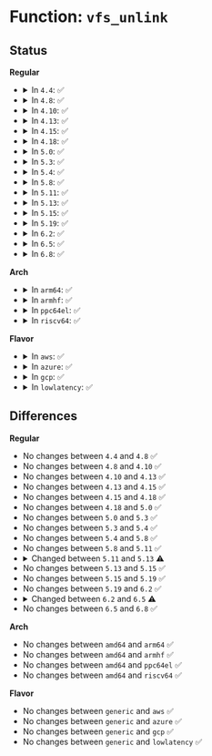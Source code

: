# Function: <code>vfs_unlink</code>

## Status
<b>Regular</b>
<ul>
<li>
<details>
<summary>In <code>4.4</code>: ✅</summary>

```c
int vfs_unlink(struct inode *dir, struct dentry *dentry, struct inode **delegated_inode);
```

**Collision:** Unique Global

**Inline:** No

**Transformation:** False

**Instances:**

```
In fs/namei.c (ffffffff812195b0)
Location: fs/namei.c:3793
Inline: False
Direct callers:
  - fs/namei.c:do_unlinkat
  - fs/ecryptfs/inode.c:ecryptfs_do_unlink
  - fs/ecryptfs/inode.c:ecryptfs_create
  - ipc/mqueue.c:SyS_mq_unlink
  - drivers/base/devtmpfs.c:handle_remove
```
**Symbols:**

```
ffffffff812195b0-ffffffff81219745: vfs_unlink (STB_GLOBAL)
```
</details>
</li>
<li>
<details>
<summary>In <code>4.8</code>: ✅</summary>

```c
int vfs_unlink(struct inode *dir, struct dentry *dentry, struct inode **delegated_inode);
```

**Collision:** Unique Global

**Inline:** No

**Transformation:** False

**Instances:**

```
In fs/namei.c (ffffffff81240470)
Location: fs/namei.c:3936
Inline: False
Direct callers:
  - fs/namei.c:do_unlinkat
  - fs/ecryptfs/inode.c:ecryptfs_create
  - fs/ecryptfs/inode.c:ecryptfs_do_unlink
  - ipc/mqueue.c:SyS_mq_unlink
  - drivers/base/devtmpfs.c:handle_remove
```
**Symbols:**

```
ffffffff81240470-ffffffff81240607: vfs_unlink (STB_GLOBAL)
```
</details>
</li>
<li>
<details>
<summary>In <code>4.10</code>: ✅</summary>

```c
int vfs_unlink(struct inode *dir, struct dentry *dentry, struct inode **delegated_inode);
```

**Collision:** Unique Global

**Inline:** No

**Transformation:** False

**Instances:**

```
In fs/namei.c (ffffffff81253d80)
Location: fs/namei.c:3893
Inline: False
Direct callers:
  - fs/namei.c:do_unlinkat
  - fs/ecryptfs/inode.c:ecryptfs_create
  - fs/ecryptfs/inode.c:ecryptfs_do_unlink
  - ipc/mqueue.c:SyS_mq_unlink
  - drivers/base/devtmpfs.c:handle_remove
```
**Symbols:**

```
ffffffff81253d80-ffffffff81253f17: vfs_unlink (STB_GLOBAL)
```
</details>
</li>
<li>
<details>
<summary>In <code>4.13</code>: ✅</summary>

```c
int vfs_unlink(struct inode *dir, struct dentry *dentry, struct inode **delegated_inode);
```

**Collision:** Unique Global

**Inline:** No

**Transformation:** False

**Instances:**

```
In fs/namei.c (ffffffff8125e5d0)
Location: fs/namei.c:3958
Inline: False
Direct callers:
  - fs/namei.c:do_unlinkat
  - fs/ecryptfs/inode.c:ecryptfs_create
  - fs/ecryptfs/inode.c:ecryptfs_do_unlink
  - ipc/mqueue.c:SyS_mq_unlink
  - drivers/base/devtmpfs.c:handle_remove
```
**Symbols:**

```
ffffffff8125e5d0-ffffffff8125e787: vfs_unlink (STB_GLOBAL)
```
</details>
</li>
<li>
<details>
<summary>In <code>4.15</code>: ✅</summary>

```c
int vfs_unlink(struct inode *dir, struct dentry *dentry, struct inode **delegated_inode);
```

**Collision:** Unique Global

**Inline:** No

**Transformation:** False

**Instances:**

```
In fs/namei.c (ffffffff81281ca0)
Location: fs/namei.c:3956
Inline: False
Direct callers:
  - fs/namei.c:do_unlinkat
  - fs/ecryptfs/inode.c:ecryptfs_create
  - fs/ecryptfs/inode.c:ecryptfs_do_unlink
  - ipc/mqueue.c:SyS_mq_unlink
  - drivers/base/devtmpfs.c:handle_remove
```
**Symbols:**

```
ffffffff81281ca0-ffffffff81281e60: vfs_unlink (STB_GLOBAL)
```
</details>
</li>
<li>
<details>
<summary>In <code>4.18</code>: ✅</summary>

```c
int vfs_unlink(struct inode *dir, struct dentry *dentry, struct inode **delegated_inode);
```

**Collision:** Unique Global

**Inline:** No

**Transformation:** False

**Instances:**

```
In fs/namei.c (ffffffff812a8dc0)
Location: fs/namei.c:3990
Inline: False
Direct callers:
  - fs/namei.c:do_unlinkat
  - fs/ecryptfs/inode.c:ecryptfs_create
  - fs/ecryptfs/inode.c:ecryptfs_do_unlink
  - ipc/mqueue.c:__ia32_sys_mq_unlink
  - ipc/mqueue.c:__x64_sys_mq_unlink
  - drivers/base/devtmpfs.c:handle_remove
```
**Symbols:**

```
ffffffff812a8dc0-ffffffff812a8f81: vfs_unlink (STB_GLOBAL)
```
</details>
</li>
<li>
<details>
<summary>In <code>5.0</code>: ✅</summary>

```c
int vfs_unlink(struct inode *dir, struct dentry *dentry, struct inode **delegated_inode);
```

**Collision:** Unique Global

**Inline:** No

**Transformation:** False

**Instances:**

```
In fs/namei.c (ffffffff812bdd00)
Location: fs/namei.c:3979
Inline: False
Direct callers:
  - fs/namei.c:do_unlinkat
  - fs/ecryptfs/inode.c:ecryptfs_create
  - fs/ecryptfs/inode.c:ecryptfs_do_unlink
  - ipc/mqueue.c:__ia32_sys_mq_unlink
  - ipc/mqueue.c:__x64_sys_mq_unlink
  - drivers/base/devtmpfs.c:handle_remove
```
**Symbols:**

```
ffffffff812bdd00-ffffffff812bdec1: vfs_unlink (STB_GLOBAL)
```
</details>
</li>
<li>
<details>
<summary>In <code>5.3</code>: ✅</summary>

```c
int vfs_unlink(struct inode *dir, struct dentry *dentry, struct inode **delegated_inode);
```

**Collision:** Unique Global

**Inline:** No

**Transformation:** False

**Instances:**

```
In fs/namei.c (ffffffff812da7a0)
Location: fs/namei.c:3979
Inline: False
Direct callers:
  - fs/namei.c:do_unlinkat
  - fs/ecryptfs/inode.c:ecryptfs_create
  - fs/ecryptfs/inode.c:ecryptfs_do_unlink
  - ipc/mqueue.c:__ia32_sys_mq_unlink
  - ipc/mqueue.c:__x64_sys_mq_unlink
  - drivers/base/devtmpfs.c:handle_remove
```
**Symbols:**

```
ffffffff812da7a0-ffffffff812da991: vfs_unlink (STB_GLOBAL)
```
</details>
</li>
<li>
<details>
<summary>In <code>5.4</code>: ✅</summary>

```c
int vfs_unlink(struct inode *dir, struct dentry *dentry, struct inode **delegated_inode);
```

**Collision:** Unique Global

**Inline:** No

**Transformation:** False

**Instances:**

```
In fs/namei.c (ffffffff812ec2b0)
Location: fs/namei.c:3974
Inline: False
Direct callers:
  - fs/namei.c:do_unlinkat
  - fs/ecryptfs/inode.c:ecryptfs_create
  - fs/ecryptfs/inode.c:ecryptfs_do_unlink
  - ipc/mqueue.c:__ia32_sys_mq_unlink
  - ipc/mqueue.c:__x64_sys_mq_unlink
  - drivers/base/devtmpfs.c:handle_remove
```
**Symbols:**

```
ffffffff812ec2b0-ffffffff812ec4a1: vfs_unlink (STB_GLOBAL)
```
</details>
</li>
<li>
<details>
<summary>In <code>5.8</code>: ✅</summary>

```c
int vfs_unlink(struct inode *dir, struct dentry *dentry, struct inode **delegated_inode);
```

**Collision:** Unique Global

**Inline:** No

**Transformation:** False

**Instances:**

```
In fs/namei.c (ffffffff81325900)
Location: fs/namei.c:3805
Inline: False
Direct callers:
  - fs/namei.c:do_unlinkat
  - fs/ecryptfs/inode.c:ecryptfs_do_unlink
  - ipc/mqueue.c:__do_sys_mq_unlink
  - drivers/base/devtmpfs.c:handle_remove
```
**Symbols:**

```
ffffffff81325900-ffffffff81325b1c: vfs_unlink (STB_GLOBAL)
```
</details>
</li>
<li>
<details>
<summary>In <code>5.11</code>: ✅</summary>

```c
int vfs_unlink(struct inode *dir, struct dentry *dentry, struct inode **delegated_inode);
```

**Collision:** Unique Global

**Inline:** No

**Transformation:** False

**Instances:**

```
In fs/namei.c (ffffffff8132f940)
Location: fs/namei.c:3806
Inline: False
Direct callers:
  - fs/namei.c:do_unlinkat
  - fs/ecryptfs/inode.c:ecryptfs_do_unlink
  - ipc/mqueue.c:__do_sys_mq_unlink
  - drivers/base/devtmpfs.c:handle_remove
```
**Symbols:**

```
ffffffff8132f940-ffffffff8132fb39: vfs_unlink (STB_GLOBAL)
```
</details>
</li>
<li>
<details>
<summary>In <code>5.13</code>: ✅</summary>

```c
int vfs_unlink(struct user_namespace *mnt_userns, struct inode *dir, struct dentry *dentry, struct inode **delegated_inode);
```

**Collision:** Unique Global

**Inline:** No

**Transformation:** False

**Instances:**

```
In fs/namei.c (ffffffff813356a0)
Location: fs/namei.c:4004
Inline: False
Direct callers:
  - fs/namei.c:do_unlinkat
  - fs/ecryptfs/inode.c:ecryptfs_create
  - fs/ecryptfs/inode.c:ecryptfs_do_unlink
  - ipc/mqueue.c:__do_sys_mq_unlink
  - drivers/base/devtmpfs.c:handle_remove
```
**Symbols:**

```
ffffffff813356a0-ffffffff81335899: vfs_unlink (STB_GLOBAL)
```
</details>
</li>
<li>
<details>
<summary>In <code>5.15</code>: ✅</summary>

```c
int vfs_unlink(struct user_namespace *mnt_userns, struct inode *dir, struct dentry *dentry, struct inode **delegated_inode);
```

**Collision:** Unique Global

**Inline:** No

**Transformation:** False

**Instances:**

```
In fs/namei.c (ffffffff81385e80)
Location: fs/namei.c:4078
Inline: False
Direct callers:
  - fs/namei.c:do_unlinkat
  - fs/ecryptfs/inode.c:ecryptfs_create
  - fs/ecryptfs/inode.c:ecryptfs_do_unlink
  - ipc/mqueue.c:__do_sys_mq_unlink
  - drivers/base/devtmpfs.c:handle_remove
  - net/unix/af_unix.c:unix_bind_bsd
```
**Symbols:**

```
ffffffff81385e80-ffffffff81386108: vfs_unlink (STB_GLOBAL)
```
</details>
</li>
<li>
<details>
<summary>In <code>5.19</code>: ✅</summary>

```c
int vfs_unlink(struct user_namespace *mnt_userns, struct inode *dir, struct dentry *dentry, struct inode **delegated_inode);
```

**Collision:** Unique Global

**Inline:** No

**Transformation:** False

**Instances:**

```
In fs/namei.c (ffffffff81403900)
Location: fs/namei.c:4173
Inline: False
Direct callers:
  - fs/namei.c:do_unlinkat
  - fs/ecryptfs/inode.c:ecryptfs_create
  - fs/ecryptfs/inode.c:ecryptfs_do_unlink
  - ipc/mqueue.c:__do_sys_mq_unlink
  - drivers/base/devtmpfs.c:handle_remove
  - net/unix/af_unix.c:unix_bind_bsd
```
**Symbols:**

```
ffffffff81403900-ffffffff81403bd5: vfs_unlink (STB_GLOBAL)
```
</details>
</li>
<li>
<details>
<summary>In <code>6.2</code>: ✅</summary>

```c
int vfs_unlink(struct user_namespace *mnt_userns, struct inode *dir, struct dentry *dentry, struct inode **delegated_inode);
```

**Collision:** Unique Global

**Inline:** No

**Transformation:** False

**Instances:**

```
In fs/namei.c (ffffffff8148dd50)
Location: fs/namei.c:4229
Inline: False
Direct callers:
  - fs/namei.c:do_unlinkat
  - fs/ecryptfs/inode.c:ecryptfs_create
  - fs/ecryptfs/inode.c:ecryptfs_do_unlink
  - ipc/mqueue.c:__do_sys_mq_unlink
  - drivers/base/devtmpfs.c:handle_remove
  - net/unix/af_unix.c:unix_bind_bsd
```
**Symbols:**

```
ffffffff8148dd50-ffffffff8148e025: vfs_unlink (STB_GLOBAL)
```
</details>
</li>
<li>
<details>
<summary>In <code>6.5</code>: ✅</summary>

```c
int vfs_unlink(struct mnt_idmap *idmap, struct inode *dir, struct dentry *dentry, struct inode **delegated_inode);
```

**Collision:** Unique Global

**Inline:** No

**Transformation:** False

**Instances:**

```
In fs/namei.c (ffffffff814c23b0)
Location: fs/namei.c:4306
Inline: False
Direct callers:
  - fs/namei.c:do_unlinkat
  - fs/ecryptfs/inode.c:ecryptfs_create
  - fs/ecryptfs/inode.c:ecryptfs_do_unlink
  - ipc/mqueue.c:__do_sys_mq_unlink
  - drivers/base/devtmpfs.c:handle_remove
  - net/unix/af_unix.c:unix_bind_bsd
```
**Symbols:**

```
ffffffff814c23b0-ffffffff814c2685: vfs_unlink (STB_GLOBAL)
```
</details>
</li>
<li>
<details>
<summary>In <code>6.8</code>: ✅</summary>

```c
int vfs_unlink(struct mnt_idmap *idmap, struct inode *dir, struct dentry *dentry, struct inode **delegated_inode);
```

**Collision:** Unique Global

**Inline:** No

**Transformation:** False

**Instances:**

```
In fs/namei.c (ffffffff814f4870)
Location: fs/namei.c:4315
Inline: False
Direct callers:
  - fs/namei.c:do_unlinkat
  - fs/ecryptfs/inode.c:ecryptfs_create
  - fs/ecryptfs/inode.c:ecryptfs_do_unlink
  - ipc/mqueue.c:__do_sys_mq_unlink
  - drivers/base/devtmpfs.c:handle_remove
  - net/unix/af_unix.c:unix_bind_bsd
```
**Symbols:**

```
ffffffff814f4870-ffffffff814f4b45: vfs_unlink (STB_GLOBAL)
```
</details>
</li>
</ul>
<b>Arch</b>
<ul>
<li>
<details>
<summary>In <code>arm64</code>: ✅</summary>

```c
int vfs_unlink(struct inode *dir, struct dentry *dentry, struct inode **delegated_inode);
```

**Collision:** Unique Global

**Inline:** No

**Transformation:** False

**Instances:**

```
In fs/namei.c (ffff800010395a68)
Location: fs/namei.c:3974
Inline: False
Direct callers:
  - fs/namei.c:do_unlinkat
  - fs/ecryptfs/inode.c:ecryptfs_create
  - fs/ecryptfs/inode.c:ecryptfs_do_unlink
  - ipc/mqueue.c:__arm64_sys_mq_unlink
  - drivers/base/devtmpfs.c:handle_remove
```
**Symbols:**

```
ffff800010395a68-ffff800010395cc4: vfs_unlink (STB_GLOBAL)
```
</details>
</li>
<li>
<details>
<summary>In <code>armhf</code>: ✅</summary>

```c
int vfs_unlink(struct inode *dir, struct dentry *dentry, struct inode **delegated_inode);
```

**Collision:** Unique Global

**Inline:** No

**Transformation:** False

**Instances:**

```
In fs/namei.c (c057ae70)
Location: fs/namei.c:3974
Inline: False
Direct callers:
  - fs/namei.c:do_unlinkat
  - fs/ecryptfs/inode.c:ecryptfs_create
  - fs/ecryptfs/inode.c:ecryptfs_do_unlink
  - ipc/mqueue.c:__se_sys_mq_unlink
  - drivers/base/devtmpfs.c:handle_remove
```
**Symbols:**

```
c057ae70-c057b0b8: vfs_unlink (STB_GLOBAL)
```
</details>
</li>
<li>
<details>
<summary>In <code>ppc64el</code>: ✅</summary>

```c
int vfs_unlink(struct inode *dir, struct dentry *dentry, struct inode **delegated_inode);
```

**Collision:** Unique Global

**Inline:** No

**Transformation:** False

**Instances:**

```
In fs/namei.c (c00000000048ddd0)
Location: fs/namei.c:3974
Inline: False
Direct callers:
  - fs/namei.c:do_unlinkat
  - fs/ecryptfs/inode.c:ecryptfs_create
  - fs/ecryptfs/inode.c:ecryptfs_do_unlink
  - ipc/mqueue.c:__se_sys_mq_unlink
  - drivers/base/devtmpfs.c:handle_remove
```
**Symbols:**

```
c00000000048ddd0-c00000000048e0fc: vfs_unlink (STB_GLOBAL)
```
</details>
</li>
<li>
<details>
<summary>In <code>riscv64</code>: ✅</summary>

```c
int vfs_unlink(struct inode *dir, struct dentry *dentry, struct inode **delegated_inode);
```

**Collision:** Unique Global

**Inline:** No

**Transformation:** False

**Instances:**

```
In fs/namei.c (ffffffe0002641a0)
Location: fs/namei.c:3974
Inline: False
Direct callers:
  - fs/namei.c:do_unlinkat
  - fs/ecryptfs/inode.c:ecryptfs_create
  - fs/ecryptfs/inode.c:ecryptfs_do_unlink
  - ipc/mqueue.c:__se_sys_mq_unlink
  - drivers/base/devtmpfs.c:handle_remove
```
**Symbols:**

```
ffffffe0002641a0-ffffffe00026438a: vfs_unlink (STB_GLOBAL)
```
</details>
</li>
</ul>
<b>Flavor</b>
<ul>
<li>
<details>
<summary>In <code>aws</code>: ✅</summary>

```c
int vfs_unlink(struct inode *dir, struct dentry *dentry, struct inode **delegated_inode);
```

**Collision:** Unique Global

**Inline:** No

**Transformation:** False

**Instances:**

```
In fs/namei.c (ffffffff812e4890)
Location: fs/namei.c:3974
Inline: False
Direct callers:
  - fs/namei.c:do_unlinkat
  - fs/ecryptfs/inode.c:ecryptfs_create
  - fs/ecryptfs/inode.c:ecryptfs_do_unlink
  - ipc/mqueue.c:__ia32_sys_mq_unlink
  - ipc/mqueue.c:__x64_sys_mq_unlink
  - drivers/base/devtmpfs.c:handle_remove
```
**Symbols:**

```
ffffffff812e4890-ffffffff812e4a81: vfs_unlink (STB_GLOBAL)
```
</details>
</li>
<li>
<details>
<summary>In <code>azure</code>: ✅</summary>

```c
int vfs_unlink(struct inode *dir, struct dentry *dentry, struct inode **delegated_inode);
```

**Collision:** Unique Global

**Inline:** No

**Transformation:** False

**Instances:**

```
In fs/namei.c (ffffffff812d54d0)
Location: fs/namei.c:3974
Inline: False
Direct callers:
  - fs/namei.c:do_unlinkat
  - fs/ecryptfs/inode.c:ecryptfs_create
  - fs/ecryptfs/inode.c:ecryptfs_do_unlink
  - ipc/mqueue.c:__ia32_sys_mq_unlink
  - ipc/mqueue.c:__x64_sys_mq_unlink
  - drivers/base/devtmpfs.c:handle_remove
```
**Symbols:**

```
ffffffff812d54d0-ffffffff812d56c1: vfs_unlink (STB_GLOBAL)
```
</details>
</li>
<li>
<details>
<summary>In <code>gcp</code>: ✅</summary>

```c
int vfs_unlink(struct inode *dir, struct dentry *dentry, struct inode **delegated_inode);
```

**Collision:** Unique Global

**Inline:** No

**Transformation:** False

**Instances:**

```
In fs/namei.c (ffffffff812e26a0)
Location: fs/namei.c:3974
Inline: False
Direct callers:
  - fs/namei.c:do_unlinkat
  - fs/ecryptfs/inode.c:ecryptfs_create
  - fs/ecryptfs/inode.c:ecryptfs_do_unlink
  - ipc/mqueue.c:__ia32_sys_mq_unlink
  - ipc/mqueue.c:__x64_sys_mq_unlink
  - drivers/base/devtmpfs.c:handle_remove
```
**Symbols:**

```
ffffffff812e26a0-ffffffff812e2891: vfs_unlink (STB_GLOBAL)
```
</details>
</li>
<li>
<details>
<summary>In <code>lowlatency</code>: ✅</summary>

```c
int vfs_unlink(struct inode *dir, struct dentry *dentry, struct inode **delegated_inode);
```

**Collision:** Unique Global

**Inline:** No

**Transformation:** False

**Instances:**

```
In fs/namei.c (ffffffff812f2230)
Location: fs/namei.c:3974
Inline: False
Direct callers:
  - fs/namei.c:do_unlinkat
  - fs/ecryptfs/inode.c:ecryptfs_create
  - fs/ecryptfs/inode.c:ecryptfs_do_unlink
  - ipc/mqueue.c:__ia32_sys_mq_unlink
  - ipc/mqueue.c:__x64_sys_mq_unlink
  - drivers/base/devtmpfs.c:handle_remove
```
**Symbols:**

```
ffffffff812f2230-ffffffff812f241f: vfs_unlink (STB_GLOBAL)
```
</details>
</li>
</ul>

## Differences
<b>Regular</b>
<ul>
<li>
No changes between <code>4.4</code> and <code>4.8</code> ✅
</li>
<li>
No changes between <code>4.8</code> and <code>4.10</code> ✅
</li>
<li>
No changes between <code>4.10</code> and <code>4.13</code> ✅
</li>
<li>
No changes between <code>4.13</code> and <code>4.15</code> ✅
</li>
<li>
No changes between <code>4.15</code> and <code>4.18</code> ✅
</li>
<li>
No changes between <code>4.18</code> and <code>5.0</code> ✅
</li>
<li>
No changes between <code>5.0</code> and <code>5.3</code> ✅
</li>
<li>
No changes between <code>5.3</code> and <code>5.4</code> ✅
</li>
<li>
No changes between <code>5.4</code> and <code>5.8</code> ✅
</li>
<li>
No changes between <code>5.8</code> and <code>5.11</code> ✅
</li>
<li>
<details>
<summary>Changed between <code>5.11</code> and <code>5.13</code> ⚠️</summary>
<ul>
<li>
<b>Param added. </b>
<code>struct user_namespace *mnt_userns</code>
</li>
<li>
<b>Param reordered. </b>
<code>dir, dentry, delegated_inode</code> ➡️ <code>mnt_userns, dir, dentry, delegated_inode</code>
</li>
</ul>
</details>
</li>
<li>
No changes between <code>5.13</code> and <code>5.15</code> ✅
</li>
<li>
No changes between <code>5.15</code> and <code>5.19</code> ✅
</li>
<li>
No changes between <code>5.19</code> and <code>6.2</code> ✅
</li>
<li>
<details>
<summary>Changed between <code>6.2</code> and <code>6.5</code> ⚠️</summary>
<ul>
<li>
<b>Param added. </b>
<code>struct mnt_idmap *idmap</code>
</li>
<li>
<b>Param removed. </b>
<code>struct user_namespace *mnt_userns</code>
</li>
</ul>
</details>
</li>
<li>
No changes between <code>6.5</code> and <code>6.8</code> ✅
</li>
</ul>
<b>Arch</b>
<ul>
<li>
No changes between <code>amd64</code> and <code>arm64</code> ✅
</li>
<li>
No changes between <code>amd64</code> and <code>armhf</code> ✅
</li>
<li>
No changes between <code>amd64</code> and <code>ppc64el</code> ✅
</li>
<li>
No changes between <code>amd64</code> and <code>riscv64</code> ✅
</li>
</ul>
<b>Flavor</b>
<ul>
<li>
No changes between <code>generic</code> and <code>aws</code> ✅
</li>
<li>
No changes between <code>generic</code> and <code>azure</code> ✅
</li>
<li>
No changes between <code>generic</code> and <code>gcp</code> ✅
</li>
<li>
No changes between <code>generic</code> and <code>lowlatency</code> ✅
</li>
</ul>
